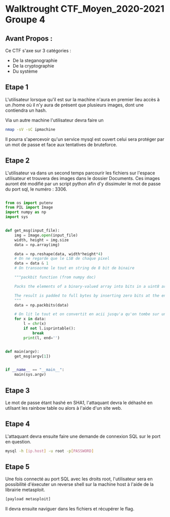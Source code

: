 # Walktrought CTF_Moyen_2020-2021 Groupe 4

## Avant Propos :

Ce CTF s'axe sur 3 catégories : 
- De la steganographie
- De la cryptographie
- Du système



## Etape 1

L'utilisateur lorsque qu'il est sur la machine n'aura en premier lieu accès à un /home où il n'y aura de présent que plusieurs images, dont une contiendra un hash.

Via un autre machine l'utilisateur devra faire un 
```bash
nmap -sV -sC ipmachine
```
Il pourra s'apercevoir qu'un service mysql est ouvert celui sera protéger par un mot de passe et face aux tentatives de bruteforce.

## Etape 2

L'utilisateur va dans un second temps parcourir les fichiers sur l'espace utilisateur et trouvera des images dans le dossier Documents.
Ces images auront été modifié par un script python afin d'y dissimuler le mot de passe du port sql, le numéro : 3306.

```py

from os import putenv
from PIL import Image
import numpy as np
import sys


def get_msg(input_file):
    img = Image.open(input_file)
    width, height = img.size
    data = np.array(img)

    data = np.reshape(data, width*height*4)
    # On ne regarde que le LSB de chaque pixel
    data = data & 1
    # On transoorme le tout en string de 8 bit de binaire

    """packbit function (from numpy doc)

    Packs the elements of a binary-valued array into bits in a uint8 array.

    The result is padded to full bytes by inserting zero bits at the end.
    """
    data = np.packbits(data)

    # On lit le tout et on convertit en acii jusqu'a qu'on tombe sur un caractère non pritable
    for x in data:
        l = chr(x)
        if not l.isprintable():
            break
        print(l, end='')


def main(argv):
    get_msg(argv[1])


if __name__ == "__main__":
    main(sys.argv)
```
## Etape 3

Le mot de passe étant hashé en SHA1, l'attaquant devra le déhashé en utilsant les rainbow table ou alors à l'aide d'un site web.

## Etape 4

L'attaquant devra ensuite faire une demande de connexion SQL sur le port en question.

```bash
mysql -h [ip.host] -u root -p[PASSWORD]

```

## Etape 5

Une fois connecté au port SQL avec les droits root, l'utilisateur sera en possibilité d'éxecuter un reverse shell sur la machine host à l'aide de la librairie metasploit.

```bash
[payload metasploit]
```

Il devra ensuite naviguer dans les fichiers et récupérer le flag.
